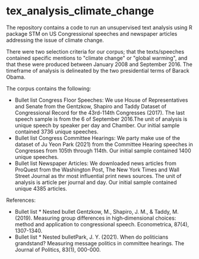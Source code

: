 # tex_analysis_climate_change
The repository contains a code to run an unsupervised text analysis using R package STM on US Congressional speeches and newspaper articles addressing the issue of climate change. 

There were two selection criteria for our corpus; that the texts/speeches contained specific mentions to "climate change" or "global warming", and that these  were produced between January 2008 and September 2016. The timeframe of analysis is delineated by the two presidential terms of Barack Obama.

The corpus contains the following: 
* Bullet list Congress Floor Speeches: We use House of Representatives and Senate from the Gentzkow, Shapiro and Taddy Dataset of Congressional Record for the 43rd-114th Congresses (2017). The last speech sample is from the 6 of September 2016.The unit of analysis is unique speech by speaker per day and Chamber. Our initial sample contained 3736 unique speeches.
* Bullet list Congress Committee Hearings: We party make use of the dataset of Ju Yeon Park (2021) from the Committee Hearing speeches in Congresses from 105th through 114th. Our initial sample contained 1400 unique speeches.
* Bullet list Newspaper Articles: We downloaded news articles from ProQuest from the Washington Post, The New York Times and Wall Street Journal as thr most influential print news sources. The unit of analysis is article per journal and day. Our initial sample contained unique 4385 articles.

References: 
* Bullet list
              * Nested bullet Gentzkow, M., Shapiro, J. M., & Taddy, M. (2019). Measuring group differences in high‐dimensional choices: method and application to congressional speech. Econometrica, 87(4), 1307-1340.
* Bullet list
              * Nested bulletPark, J. Y. (2021). When do politicians grandstand? Measuring message politics in committee hearings. The Journal of Politics, 83(1), 000-000.
